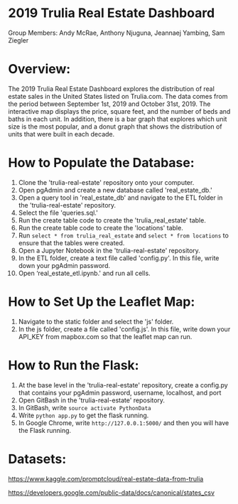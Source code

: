 # 2019 Trulia Real Estate Dashboard
Group Members: Andy McRae, Anthony Njuguna, Jeannaej Yambing, Sam Ziegler

# Overview:
The 2019 Trulia Real Estate Dashboard explores the distribution of real estate sales in the United States listed on Trulia.com. 
 The data comes from the period between September 1st, 2019 and October 31st, 2019. The interactive map displays the price, square feet, and the number of beds and baths in each unit. 
 In addition, there is a bar graph that explores which unit size is the most popular,
 and a donut graph that shows the distribution of units that were built in each decade.

# How to Populate the Database:
1.	Clone the 'trulia-real-estate' repository onto your computer.
2.	Open pgAdmin and create a new database called 'real_estate_db.'
3.	Open a query tool in 'real_estate_db' and navigate to the ETL folder in the 'trulia-real-estate' repository.
4.	Select the file 'queries.sql.'
5.	Run the create table code to create the 'trulia_real_estate' table. 
6.	Run the create table code to create the 'locations' table.
7.	Run `select * from trulia_real_estate` and `select * from locations` to ensure that the tables were created.
8.	Open a Jupyter Notebook in the 'trulia-real-estate' repository. 
9.  In the ETL folder, create a text file called 'config.py'. In this file, write down your pgAdmin password.
10.	Open ‘real_estate_etl.ipynb.' and run all cells.

# How to Set Up the Leaflet Map:
1. Navigate to the static folder and select the 'js' folder.
2. In the js folder, create a file called 'config.js'. In this file, write down your API_KEY from mapbox.com so that the leaflet map can run.

# How to Run the Flask:
1. At the base level in the 'trulia-real-estate' repository, create a config.py that contains your pgAdmin password, username, localhost, and port
2. Open GitBash in the 'trulia-real-estate' repository.
3. In GitBash, write `source activate PythonData`
4. Write `python app.py` to get the flask running.
5. In Google Chrome, write `http://127.0.0.1:5000/` and then you will have the Flask running. 

# Datasets: 
https://www.kaggle.com/promptcloud/real-estate-data-from-trulia 

https://developers.google.com/public-data/docs/canonical/states_csv

